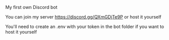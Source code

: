 My first own Discord bot

You can join my server https://discord.gg/QXmGDjTe9P or host it yourself

You'll need to create an .env with your token in the bot folder if you want to host it yourself
